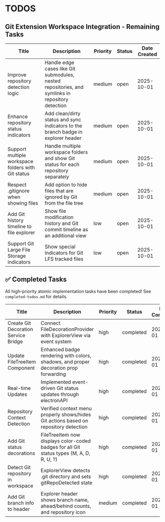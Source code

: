 # TODOS

## Git Extension Workspace Integration - Remaining Tasks

| Title                                              | Description                                                                                      | Priority | Status | Date Created |
| -------------------------------------------------- | ------------------------------------------------------------------------------------------------ | -------- | ------ | ------------ |
| Improve repository detection logic                 | Handle edge cases like Git submodules, nested repositories, and symlinks in repository detection | medium   | open   | 2025-10-01   |
| Enhance repository status indicators               | Add clean/dirty status and sync indicators to the branch badge in explorer header                | medium   | open   | 2025-10-01   |
| Support multiple workspace folders with Git status | Handle multiple workspace folders and show Git status for each repository separately             | medium   | open   | 2025-10-01   |
| Respect .gitignore when showing files              | Add option to hide files that are ignored by Git from the file tree                              | medium   | open   | 2025-10-01   |
| Add Git history timeline to file explorer          | Show file modification history and Git commit timeline as an additional view                     | low      | open   | 2025-10-01   |
| Support Git Large File Storage indicators          | Show special indicators for Git LFS tracked files                                                | low      | open   | 2025-10-01   |

## ✅ Completed Tasks

All high-priority atomic implementation tasks have been completed! See `completed-todos.md` for details.

| Title                                | Description                                                                              | Priority | Status    | Date Completed |
| ------------------------------------ | ---------------------------------------------------------------------------------------- | -------- | --------- | -------------- |
| Create Git Decoration Service Bridge | Connect FileDecorationProvider with ExplorerView via event system                        | high     | completed | 2025-10-01     |
| Update FileTreeItem Component        | Enhanced badge rendering with colors, shadows, and proper decoration prop forwarding     | high     | completed | 2025-10-01     |
| Real-time Updates                    | Implemented event-driven Git status updates through electronAPI                          | high     | completed | 2025-10-01     |
| Repository Context Detection         | Verified context menu properly shows/hides Git actions based on repository detection     | high     | completed | 2025-10-01     |
| Add Git status decorations           | FileTreeItem now displays color-coded badges for all Git status types (M, A, D, R, U, ?) | high     | completed | 2025-10-01     |
| Detect Git repository in workspace   | ExplorerView detects .git directory and sets gitRepoDetected state                       | high     | completed | 2025-10-01     |
| Add Git branch info to header        | Explorer header shows branch name, ahead/behind counts, and repository icon              | medium   | completed | 2025-10-01     |

